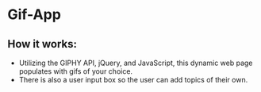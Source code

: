 # Gif-App
## How it works:
- Utilizing the GIPHY API, jQuery, and JavaScript, this dynamic web page populates with gifs of your choice.
- There is also a user input box so the user can add topics of their own. 
